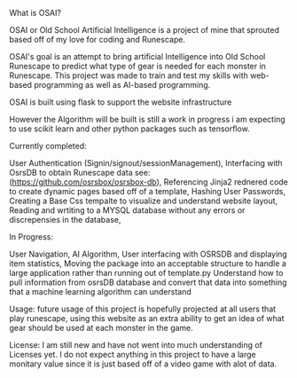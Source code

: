 What is OSAI?

OSAI or Old School Artificial Intelligence is a project of mine that sprouted based off of my love for coding and Runescape. 

OSAI's goal is an attempt to bring artificial Intelligence into Old School Runescape to predict what type of gear is needed for each monster in Runescape. 
This project was made to train and test my skills with web-based programming as well as AI-based programming. 

OSAI is built using flask to support the website infrastructure 

However the Algorithm will be built is still a work in progress i am expecting to use scikit learn and other python packages such as tensorflow. 

Currently completed:

User Authentication (Signin/signout/sessionManagement),
Interfacing with OsrsDB to obtain Runescape data see: (https://github.com/osrsbox/osrsbox-db),
Referencing Jinja2 rednered code to create dynamic pages based off of a template,
Hashing User Passwords,
Creating a Base Css tempalte to visualize and understand website layout,
Reading and wrtiting to a MYSQL database without any errors or discrepensies in the database,


In Progress:

User Navigation,
AI Algorithm,
User interfacing with OSRSDB and displaying item statistics,
Moving the package into an acceptable structure to handle a large application rather than running out of template.py
Understand how to pull information from osrsDB database and convert that data into something that a machine learning algorithm can understand 

Usage: 
  future usage of this project is hopefully projected at all users that play runescape, using this website as an extra ability to get an idea of what gear should be used at each monster in the game. 
  
License: 
  I am still new and have not went into much understanding of Licenses yet. I do not expect anything in this project to have a large monitary value since it is just based off of a video game with alot of data. 
